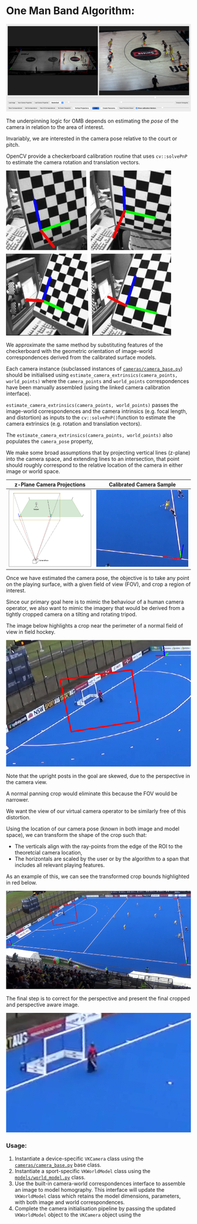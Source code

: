 # One Man Band Algorithm:

![](../images/OMB_crop.png)

The underpinning logic for OMB depends on estimating the *pose* of the 
camera in relation to the area of interest.

Invariably, we are interested in the camera pose relative to the court or pitch.

OpenCV provide a checkerboard calibration routine that uses `cv::solvePnP` 
to estimate the camera rotation and translation vectors.

![](../images/pose_1.jpg)

We approximate the same method by substituting features of the checkerboard with 
the geometric orientation of image-world correspondences 
derived from the calibrated surface models.

Each camera instance (subclassed instances of [`cameras/camera_base.py`](./camera_base.py))
should be initialised using `estimate_camera_extrinsics(camera_points, world_points)`
where the `camera_points` and `world_points` correspondences have been manually assembled (using the linked camera calibration interface).

`estimate_camera_extrinsics(camera_points, world_points)` passes the image-world correspondences
 and the camera intrinsics (e.g. focal length, and distortion) as 
inputs to the `cv::solvePnP()`function to estimate the camera extrinsics 
(e.g. rotation and translation vectors).

The `estimate_camera_extrinsics(camera_points, world_points)` also populates
the `camera_pose` property, 

We make some broad assumptions that by projecting vertical lines (z-plane) into the camera space, 
and extending lines to an intersection, that point should roughly correspond to the relative
location of the camera in either image or world space.


| z-Plane Camera Projections             | Calibrated Camera Sample |
:-------------------------:|:-------------------------:
![](../images/camera_pose2.png)  | ![hello](../images/Cropped.png)



Once we have estimated the camera pose, the objective is to take any point on the 
playing surface, with a given field of view (FOV), and crop a region of interest.

Since our primary goal here is to mimic the behaviour of a human camera operator, we also
want to mimic the imagery that would be derived from a tightly cropped camera on a tilting
and rotating tripod.

The image below highlights a crop near the perimeter of a normal field of view in field hockey.

![](../images/panhead.png)

Note that the upright posts in the goal are skewed, due to the perspective in the camera view.

A normal panning crop would eliminate this because the FOV would be narrower.

We want the view of our virtual camera operator to be similarly free of this distortion.

Using the location of our camera pose (known in both image and model space),
we can transform the shape of the crop such that:
* The verticals align with the ray-points from the edge of the ROI to the theoretcial 
camera location,
* The horizontals are scaled by the user or by the algorithm to a span that 
includes all relevant playing features.

As an example of this, we can see the transformed crop bounds highlighted in red below.

![](../images/whole_of_calibrated_field.png)

The final step is to correct for the perspective and present the final cropped and
perspective aware image.

![](../images/cropped_perspective_aware.png)


### Usage:

1. Instantiate a device-specific `VKCamera` class using the [`cameras/camera_base.py`](./camera_base.py)
base class.
2. Instantiate a sport-specific `VKWorldModel` class using the [`models/world_model.py`](./world_model.py) class.
3. Use the built-in camera-world correspondences interface to assemble an image to model homography.
This interface will update the `VKWorldModel` class which retains the model dimensions, parameters, with
both image and world correspondences.
4. Complete the camera initialisation pipeline by passing the updated `VKWorldModel` object to the `VKCamera` object using the 

